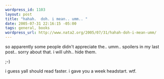 ```yaml
--- 
wordpress_id: 1103
layout: post
title: "hahah.  doh. i mean.. umm.. "
date: 2005-07-31 22:16:15 -05:00
tags: general, books
wordpress_url: http://www.nata2.org/2005/07/31/hahah-doh-i-mean-umm/
---
```

so apparently some people didn't appreciate the.. umm.. spoilers in my last post.. sorry about that. i will uhh.. hide them. 

;-)

i guess yall should read faster. i gave you a week headstart. wtf. 
